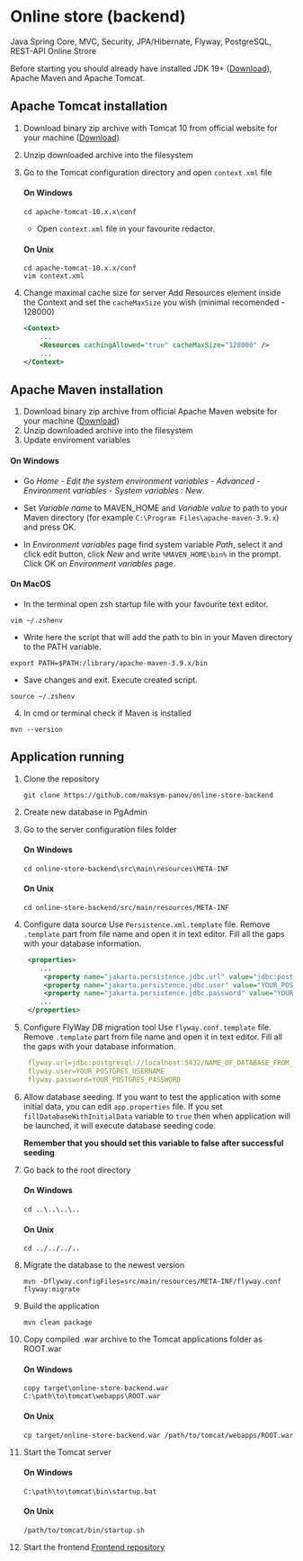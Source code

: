 # Online store (backend)
Java Spring Core, MVC, Security, JPA/Hibernate, Flyway, PostgreSQL, REST-API Online Strore

Before starting you should already have installed JDK 19+ ([Download](https://www.oracle.com/java/technologies/javase/jdk19-archive-downloads.html)), 
Apache Maven and Apache Tomcat.

## Apache Tomcat installation

1. Download binary zip archive with Tomcat 10 from official website for your machine ([Download](https://tomcat.apache.org/download-10.cgi))
2. Unzip downloaded archive into the filesystem
3. Go to the Tomcat configuration directory and open `context.xml` file
   #### On Windows

   ```
   cd apache-tomcat-10.x.x\conf
   ```
   - Open `context.xml` file in your favourite redactor.
   
   #### On Unix
   
   ```
   cd apache-tomcat-10.x.x/conf
   vim context.xml
   ```

4. Change maximal cache size for server
   Add Resources element inside the Context and set the `cacheMaxSize` you wish (minimal recomended - 128000) 
   ```xml
   <Context>
       ...
       <Resources cachingAllowed="true" cacheMaxSize="128000" />
       ...
   </Context>
   ```

## Apache Maven installation
1. Download binary zip archive from official Apache Maven website for your machine ([Download](https://maven.apache.org/download.cgi))
2. Unzip downloaded archive into the filesystem
3. Update enviroment variables

  #### On Windows
  
  - Go *Home* - *Edit the system environment variables* - *Advanced* - *Environment variables* -
  *System variables : New*. 
  
  - Set *Variable name* to MAVEN_HOME and *Variable value* to path
  to your Maven directory (for example `C:\Program Files\apache-maven-3.9.x`) and press OK.
  
  - In *Environment variables* page find system variable *Path*, select it and click edit button,
  click *New* and write `%MAVEN_HOME\bin%` in the prompt. Click OK on *Environment variables* page.


  #### On MacOS

  - In the terminal open zsh startup file with your favourite text editor.
  ```
  vim ~/.zshenv
  ```
  - Write here the script that will add the path to bin in your Maven directory to the PATH variable.
  ```
  export PATH=$PATH:/library/apache-maven-3.9.x/bin
  ```
  - Save changes and exit. Execute created script.
  ```
  source ~/.zshenv
  ```

4. In cmd or terminal check if Maven is installed
```
mvn --version
```

## Application running

1. Clone the repository
   ```
   git clone https://github.com/maksym-panov/online-store-backend
   ```
   
2. Create new database in PgAdmin
3. Go to the server configuration files folder

   #### On Windows

   ```
   cd online-store-backend\src\main\resources\META-INF
   ```
   
   #### On Unix
   
   ```
   cd online-store-backend/src/main/resources/META-INF
   ```
   
5. Configure data source
   Use `Persistence.xml.template` file. Remove `.template` part from file name and open it in text editor. Fill all the gaps with your database information. 
   ```xml
    <properties>
       ...
        <property name="jakarta.persistence.jdbc.url" value="jdbc:postgresql://localhost:5432/NAME_OF_DATABASE_FROM_CHAPTER_2"/>
        <property name="jakarta.persistence.jdbc.user" value="YOUR_POSTGRES_USERNAME"/>
        <property name="jakarta.persistence.jdbc.password" value="YOUR_POSTGRES_PASSWORD"/>
       ...
    </properties>
   ```
6. Configure FlyWay DB migration tool
   Use `flyway.conf.template` file. Remove `.template` part from file name and open it in text editor. Fill all the gaps with your database information.
   ```yml
    flyway.url=jdbc:postgresql://localhost:5432/NAME_OF_DATABASE_FROM_CHAPTER_2
    flyway.user=YOUR_POSTGRES_USERNAME
    flyway.password=YOUR_POSTGRES_PASSWORD
   ```
   
7. Allow database seeding. 
   If you want to test the application with some initial data, you can edit `app.properties` file. If you set `fillDatabaseWithInitialData`
   variable to `true` then when application will be launched, it will execute database seeding code.

   **Remember that you should set this variable to false after successful seeding**
8. Go back to the root directory

   #### On Windows

   ```
   cd ..\..\..\..
   ```
   
   #### On Unix
   
   ```
   cd ../../../..
   ```
9. Migrate the database to the newest version
   ```
   mvn -Dflyway.configFiles=src/main/resources/META-INF/flyway.conf flyway:migrate
   ```
9. Build the application
   ```
   mvn clean package
   ```

10. Copy compiled .war archive to the Tomcat applications folder as ROOT.war

    #### On Windows
    ```
    copy target\online-store-backend.war C:\path\to\tomcat\webapps\ROOT.war
    ```

    #### On Unix
    ```
    cp target/online-store-backend.war /path/to/tomcat/webapps/ROOT.war
    ```

11. Start the Tomcat server 

    #### On Windows
    ```
    C:\path\to\tomcat\bin\startup.bat
    ```

    #### On Unix
    ```
    /path/to/tomcat/bin/startup.sh
    ```
12. Start the frontend
    [Frontend repository](https://github.com/maksym-panov/online-store-frontend)
